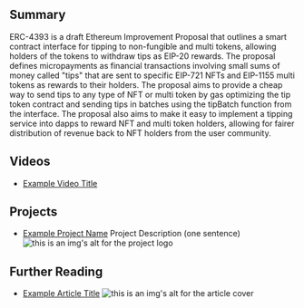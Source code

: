 ## Summary

ERC-4393 is a draft Ethereum Improvement Proposal that outlines a smart contract interface for tipping to non-fungible and multi tokens, allowing holders of the tokens to withdraw tips as EIP-20 rewards. The proposal defines micropayments as financial transactions involving small sums of money called "tips" that are sent to specific EIP-721 NFTs and EIP-1155 multi tokens as rewards to their holders. The proposal aims to provide a cheap way to send tips to any type of NFT or multi token by gas optimizing the tip token contract and sending tips in batches using the tipBatch function from the interface. The proposal also aims to make it easy to implement a tipping service into dapps to reward NFT and multi token holders, allowing for fairer distribution of revenue back to NFT holders from the user community.

## Videos

- [Example Video Title](https://www.youtube.com/watch?v=TDGq4aeevgY)

## Projects

- [Example Project Name](https://xxxx.xxx/xxxxx) Project Description (one sentence) ![this is an img's alt for the project logo](https://xxxx.xxx/project-logo.xxx)

## Further Reading

- [Example Article Title](https://xxxx.xxx/xxxxx) ![this is an img's alt for the article cover](https://xxxx.xxx/article-cover.xxx)
